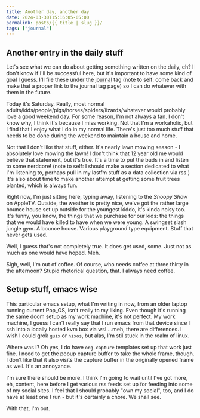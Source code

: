 ```yaml
---
title: Another day, another day
date: 2024-03-30T15:16:05-05:00
permalink: posts/{{ title | slug }}/
tags: ["journal"]
---
```

## Another entry in the daily stuff
Let's see what we can do about getting something written on the daily, eh? I don't know if I'll be successful here, but it's important to have some kind of goal I guess. I'll file these under the [journal](/tags/journal "journal tags") tag (note to self: come back and make that a proper link to the journal tag page) so I can do whatever with them in the future.

 Today it's Saturday. Really, most normal adults/kids/people/pigs/horses/spiders/lizards/whatever would probably love a good weekend day. For some reason, I'm not always a fan. I don't know why, I think it's because I miss working. Not that I'm a workaholic, but I find that I enjoy what I do in my normal life. There's just too much stuff that needs to be done during the weekend to maintain a house and home.
 
 Not that I don't like that stuff, either. It's nearly lawn mowing season - I absolutely love mowing the lawn! I don't think that 12 year old me would believe that statement, but it's true. It's a time to put the buds in and listen to some nerdcore! (note to self: I should make a section dedicated to what I'm listening to, perhaps pull in my lastfm stuff as a data collection via rss.) It's also about time to make another attempt at getting some fruit trees planted, which is always fun.
 
Right now, I'm just sitting here, typing away, listening to the _Snoopy Show_ on AppleTV. Outside, the weather is pretty nice, we've got the rather large bounce house set up outside for the youngest kiddo, it's kinda noisy too. It's funny, you know, the things that we purchase for our kids: the things that we would have killed to have when we were young. A swingset slash jungle gym. A bounce house. Various playground type equipment. Stuff that never gets used.

Well, I guess that's not completely true. It does get used, some. Just not as much as one would have hoped. Meh.

Sigh, well, I'm out of coffee. Of course, who needs coffee at three thirty in the afternoon? Stupid rhetorical question, that. I always need coffee.

## Setup stuff, emacs wise
This particular emacs setup, what I'm writing in now, from an older laptop running current Pop_OS, isn't really to my liking. Even though it's running the same doom setup as my work machine, it's not perfect. My work machine, I guess I can't really say that I run emacs from that device since I ssh into a locally hosted kvm box via wsl....meh, there are differences. I wish I could grok `guix` or `nixos`, but alas, I'm stil stuck in the realm of linux.

Where was I? Oh yes, I do have `org-capture` templates set up that work just fine. I need to get the popup capture buffer to take the whole frame, though. I don't like that it also visits the capture buffer in the originally opened frame as well. It's an annoyance. 

I'm sure there should be more. I think I'm going to wait until I've got more, eh, content, here before I get various rss feeds set up for feeding into some of my social sites. I feel that I should probably "own my social", too, and I do have at least one I run - but it's certainly a chore. We shall see.

With that, I'm out.
